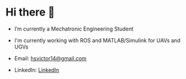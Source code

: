 # Hi there 👋


- I’m currently a Mechatronic Engineering Student 

- I'm currently working with ROS and MATLAB/Simulink for UAVs and UGVs
 
- Email: [hsvictor14@gmail.com](mailto:hsvictor14@gmail.com)
 
- LinkedIn: [LinkedIn](https://www.linkedin.com/in/hugo-samuel-victor-santos/)


